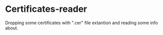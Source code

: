 # Certificates-reader
Dropping some certificates with ".cer" file extantion and reading some info about.
